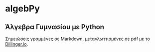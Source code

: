# algebPy

## Άλγεβρα Γυμνασίου με Python

Σημειώσεις γραμμένες σε Markdown, μεταγλωττισμένες σε pdf με το [Dillinger.io](https://dillinger.io/).

